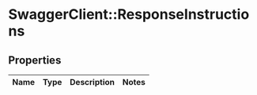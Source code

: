 # SwaggerClient::ResponseInstructions

## Properties
Name | Type | Description | Notes
------------ | ------------- | ------------- | -------------


